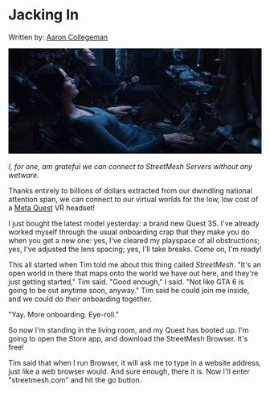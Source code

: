 # Jacking In

Written by: [Aaron Collegeman](https://github.com/collegeman)

![Connected to the Matrix](/Assets/Trinity_Neo_Jacked_in.webp)

*I, for one, am grateful we can connect to StreetMesh Servers without any wetware.*

Thanks entirely to billions of dollars extracted from our dwindling national attention span, we can connect to our virtual worlds for the low, low cost of a [Meta Quest](https://www.meta.com/quest/) VR headset! 

I just bought the latest model yesterday: a brand new Quest 3S. I've already worked myself through the usual onboarding crap that they make you do when you get a new one: yes, I've cleared my playspace of all obstructions; yes, I've adjusted the lens spacing; yes, I'll take breaks. Come on, I'm ready!

This all started when Tim told me about this thing called *StreetMesh*. "It's an open world in there that maps onto the world we have out here, and they're just getting started," Tim said. "Good enough," I said. "Not like GTA 6 is going to be out anytime soon, anyway." Tim said he could join me inside, and we could do *their* onboarding together.

"Yay. More onboarding. Eye-roll." 

So now I'm standing in the living room, and my Quest has booted up. I'm going to open the Store app, and download the StreetMesh Browser. It's free!

Tim said that when I run Browser, it will ask me to type in a website address, just like a web browser would. And sure enough, there it is. Now I'll enter "streetmesh.com" and hit the go button.  


